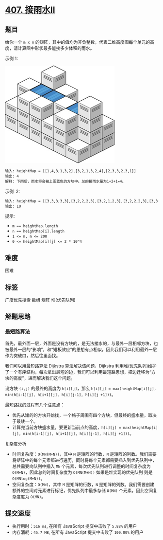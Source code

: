 # [407. 接雨水II](https://leetcode-cn.com/problems/trapping-rain-water-ii/)

## 题目

给你一个 `m x n` 的矩阵，其中的值均为非负整数，代表二维高度图每个单元的高度，请计算图中形状最多能接多少体积的雨水。

示例 1:

![alt](./imgs/407-eg1.jpeg)

```txt
输入: heightMap = [[1,4,3,1,3,2],[3,2,1,3,2,4],[2,3,3,2,3,1]]
输出: 4
解释: 下雨后，雨水将会被上图蓝色的方块中。总的接雨水量为1+2+1=4。
```

示例  2:

```txt
输入: heightMap = [[3,3,3,3,3],[3,2,2,2,3],[3,2,1,2,3],[3,2,2,2,3],[3,3,3,3,3]]
输出: 10
```

提示:

- `m == heightMap.length`
- `n == heightMap[i].length`
- `1 <= m, n <= 200`
- `0 <= heightMap[i][j] <= 2 * 10^4`

## 难度

困难

## 标签

广度优先搜索 数组 矩阵 堆(优先队列)

## 解题思路

### 最短路算法

首先，最外面一层，外面是没有方块的，是无法接水的，与最外一层相邻方块，也被最外一层的“影响”，和“短板效应”的思想有点相似，因此我们可以利用最外一层作为突破口，然后往里面找。

我们可以用最短路算法 Dijkstra 算法解决该问题，Dijkstra 利用堆(优先队列)维护了一个有序结构，每次拿出最短的边，我们可以利用最短路思想，把边迁移为“方块的高度”，进而解决我们这个问题。

设方块 `(i,j)` 的最终的高度为 `h[i][j]`，那么 `h[i][j] = max(heightMap[i][j], min(h[i-1][j], h[i+1][j], h[i][j-1], h[i][j +1]))`。

最短路找的过程有几个注意点：

- 优先从矮的的方块开始找，一个格子周围有四个方块，但最终的盛水量，取决于最矮一个。
- 计算完当前方块盛水量，要更新当前点的高度，`h[i][j] = max(heightMap[i][j], min(h[i-1][j], h[i+1][j], h[i][j-1], h[i][j +1]))`。

复杂度分析

- 时间复杂度：`O(MN(M+N))`，其中 `M` 是矩阵的行数，`N` 是矩阵的列数。我们需要将矩阵中的每个元素都进行遍历，同时将每个元素都需要插入到优先队列中，总共需要向队列中插入 `MN` 个元素，每次优先队列进行调整的时间复杂度为 `O(M+N)`，因此总的时间复杂度为 `O(MN(M+N))` 如果是堆实现的优先队列 则是 `O(MNlog(M+N))`。
- 空间复杂度：`O(MN)`，其中 `M` 是矩阵的行数，`N` 是矩阵的列数。我们需要创建额外的空间对元素进行标记，优先队列中最多存储 `O(MN)` 个元素，因此空间复杂度度为 `O(MN)`。

## 提交速度

- 执行用时：`516 ms`, 在所有 JavaScript 提交中击败了 `5.88%` 的用户
- 内存消耗：`45.7 MB`, 在所有 JavaScript 提交中击败了 `100.00%` 的用户
